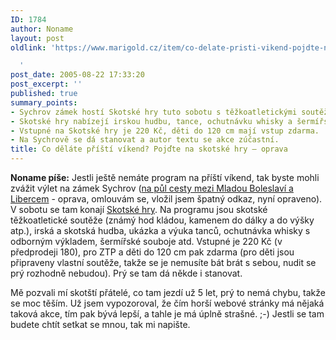 ```yaml
---
ID: 1784
author: Noname
layout: post
oldlink: 'https://www.marigold.cz/item/co-delate-pristi-vikend-pojdte-na-skotske-hry-oprava

  '
post_date: 2005-08-22 17:33:20
post_excerpt: ''
published: true
summary_points:
- Sychrov zámek hostí Skotské hry tuto sobotu s těžkoatletickými soutěžemi.
- Skotské hry nabízejí irskou hudbu, tance, ochutnávku whisky a šermířské souboje.
- Vstupné na Skotské hry je 220 Kč, děti do 120 cm mají vstup zdarma.
- Na Sychrově se dá stanovat a autor textu se akce zúčastní.
title: Co děláte příští víkend? Pojďte na skotské hry – oprava
---
```


<p><strong>Noname píše:</strong> Jestli ještě nemáte program na příští víkend, tak byste mohli zvážit výlet na zámek Sychrov (<a href='http://mapy.atlas.cz/mapviewer/mapviewer.aspx?object=obec&amp;id=564451'>na půl cesty mezi Mladou Boleslaví a Libercem</a> - oprava, omlouvám se, vložil jsem špatný odkaz, nyní opraveno). V sobotu se tam konají <a href='http://www.skotskehry.net/'>Skotské hry</a>. Na programu jsou skotské těžkoatletické soutěže (známý hod kládou, kamenem do dálky a do výšky atp.), irská a skotská hudba, ukázka a výuka tanců, ochutnávka whisky s odborným výkladem, šermířské souboje atd. Vstupné je 220 Kč (v předprodeji 180), pro ZTP a děti do 120 cm pak zdarma (pro děti jsou připraveny vlastní soutěže, takže se je nemusíte bát brát s sebou, nudit se prý rozhodně nebudou). Prý se tam dá někde i stanovat.</p>
<p>Mě pozvali mí skotští přátelé, co tam jezdí už 5 let, prý to nemá chybu, takže se moc těším. Už jsem vypozoroval, že čím horší webové stránky má nějaká taková akce, tím pak bývá lepší, a tahle je má úplně strašné. ;-)
Jestli se tam budete chtít setkat se mnou, tak mi napište.</p>